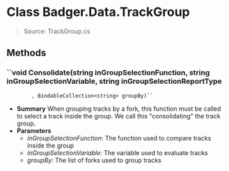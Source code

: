 # Class Badger.Data.TrackGroup
> Source: TrackGroup.cs
## Methods
### ``void Consolidate(string inGroupSelectionFunction, string inGroupSelectionVariable, string inGroupSelectionReportType
            , BindableCollection<string> groupBy)``
* **Summary**
  When grouping tracks by a fork, this function must be called to select a track inside the group. We call this "consolidating" the track group.
* **Parameters**
  * _inGroupSelectionFunction_: The function used to compare tracks inside the group
  * _inGroupSelectionVariable_: The variable used to evaluate tracks
  * _groupBy_: The list of forks used to group tracks
